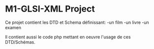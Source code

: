 # M1-GLSI-XML Project
Ce projet contient les DTD et Schema définissant:
-un film
-un livre
-un examen

Il contient aussi le code php mettant en oeuvre l'usage de ces DTD/Schémas.
